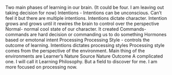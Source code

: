Two main phases of learning in our brain. (It could be four. I am leaving out taking decision for now)
Intentions - Intentions can be unconscious. Can’t feel it but there are multiple intentions. Intentions dictate character. Intention grows and grows until it rewires the brain to control over the perspective
Normal- normal cool state of our character. It created
Commands- commands are hard decision or commanding us to do something
Hormones based or emotonal intent
Processing
Processing Style - controls the outcome of learning. Intentions dictates processing styles
Processing style comes from the perspective of the environment. Main thing of the environments are
Learner’s Nature
Source Nature
Outcome
A complicated one. I will call it Learning Philosophy. But a field to discover for me. I am more focused on processing now.
